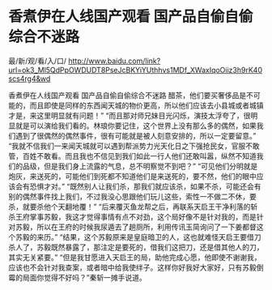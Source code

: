 # 香煮伊在人线国产观看 国产品自偷自偷综合不迷路

最/新/观/看/入/口/ http://www.baidu.com/link?url=ok3_Ml5QdPpOWDUDT8PseJcBKYiYUthhvs1MDf_XWaxIqoOiiz3h9rK40scs4rg4&wd

香煮伊在人线国产观看 国产品自偷自偷综合不迷路
醋茶，他们要买奢侈品是不可能的，而且即使是同样的东西闻天城的物价更高，所以他们应该去小县城或者城镇才是，来这里明显就有问题！”
    “而且那对师兄妹目光闪烁，演技太浮夸了，很明显就是可以演给我们看的。林琅你要记住，这个世界上没有那么多的偶然，如果我们遇到了很偶然的偶然事件，很有可能就是被人刻意安排的，所以一定要留意。”
    “我就不信我们一来闻天城就可以遇到帮派势力光天化日之下强抢民女，官服不敢管，百姓不敢看。而且我也不信见到我们如此一行人他们还敢叫嚣，纵然不知道我们的品级，但是我们身上流露的气息，总不明察觉不到吧？”
    “可见他们分明就是炮灰，来送死的，可能他们到死都不知道他们是来送死的，要不然，他们的眼中应该会有恐惧才对。”
    “既然别人让我们杀，那我们就应该杀，如果不杀，可能还会有别的偶然事件找上我们，不过我没心思跟他们玩儿这些，索性一不做二不休，要杀，就要杀他个天翻地覆！”
    “后来覆灭鱼龙帮之后，再联系天启王干净利落的斩杀王府掌事苏毅，我这才觉得事情有点不对劲，这个局好像不是针对我的，而是针对苏毅，所以在王府的时候我尿遁去了趟厕所，利用传讯玉简询问了一下姜都督这个苏毅的来历。”
    “结果，这个苏毅原来是皇庭暗卫的人，这也就难怪天启王要借刀杀人了，苏毅既然暴露了，那注定是要死的，借我们这把刀，还是借其他人的刀，其实无关紧要。”
    “但是我甘愿进入天启王的局，助他完成心愿，他即使不谢谢我，应该也不会针对我查案，或者暗中给我使绊子。这样你好我好大家好，只有苏毅倒霉的局面你觉得不好吗？”秦斩一摊手说道。
